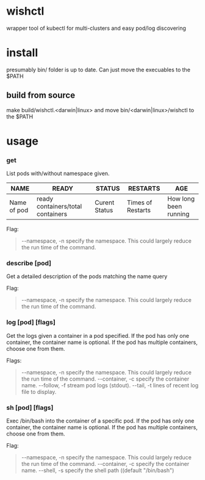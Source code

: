 # wishctl
wrapper tool of kubectl for multi-clusters and easy pod/log discovering

# install
presumably bin/ folder is up to date. Can just move the execuables to the $PATH

## build from source
make build/wishctl.<darwin|linux>
and move bin/<darwin|linux>/wishctl to the $PATH

# usage

### get
List pods with/without namespace given.

| NAME | READY | STATUS | RESTARTS | AGE |
|------|---------|-------|-------|-------|
| Name of pod | ready containers/total containers | Curent Status | Times of Restarts | How long been running

Flag:
> --namespace, -n specify the namespace. This could largely reduce the run time of the command.

### describe [pod] 
Get a detailed description of the pods matching the name query

Flag:
> --namespace, -n specify the namespace. This could largely reduce the run time of the command.

### log [pod] [flags]
Get the logs given a container in a pod specified. If the pod has only one container, the container name is
optional. If the pod has multiple containers, choose one from them.

Flags:
> --namespace, -n specify the namespace. This could largely reduce the run time of the command.
> --container, -c specify the container name.
> --follow, -f stream pod logs (stdout).
> --tail, -t lines of recent log file to display.

### sh [pod] [flags]
Exec /bin/bash into the container of a specific pod. If the pod has only one container, the container name is
optional. If the pod has multiple containers, choose one from them.

Flag:
> --namespace, -n specify the namespace. This could largely reduce the run time of the command.
> --container, -c specify the container name.
> --shell, -s specify the shell path ((default "/bin/bash")
